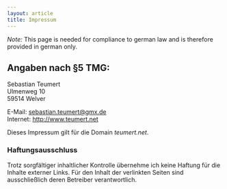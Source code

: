 ```yaml
---
layout: article
title: Impressum
---
```

_Note:_
This page is needed for compliance to german law and is therefore provided in german only.


Angaben nach §5 TMG:
--------------------

Sebastian Teumert  
Ulmenweg 10  
59514 Welver  

E-Mail: <sebastian.teumert@gmx.de>  
Internet: <http://www.teumert.net>  


Dieses Impressum gilt für die Domain _teumert.net_.


### Haftungsausschluss
Trotz sorgfältiger inhaltlicher Kontrolle übernehme ich keine Haftung für die Inhalte externer Links.
Für den Inhalt der verlinkten Seiten sind ausschließlich deren Betreiber verantwortlich.
